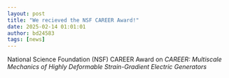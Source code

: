 ```yaml
---
layout: post
title: "We recieved the NSF CAREER Award!"
date: 2025-02-14 01:01:01
author: bd24583
tags: [news]
---
```


National Science Foundation (NSF) CAREER Award on <em>CAREER: Multiscale Mechanics of Highly Deformable Strain-Gradient Electric Generators</em>